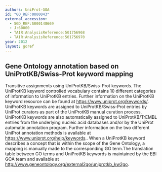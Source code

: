 ```yaml
---
authors: UniProt-GOA
id: "GO_REF:0000043"
external_accession: 
  - SGD_REF:S000148669
  - J:60000
  - TAIR:AnalysisReference:501756968
  - TAIR:AnalysisReference:501756970
year: 2012
layout: goref
---
```


## Gene Ontology annotation based on UniProtKB/Swiss-Prot keyword mapping

Transitive assignments using UniProtKB/Swiss-Prot keywords. The UniProtKB keyword controlled vocabulary contains 10 different categories of information to UniProtKB entries. Further information on the UniProtKB keyword resource can be found at https://www.uniprot.org/keywords/.
UniProtKB keywords are assigned to UniProtKB/Swiss-Prot entries by UniProt curators as part of the UniProtKB manual curation process. UniProtKB keywords are also automatically assigned to UniProtKB/TrEMBL entries from the underlying nucleic acid databases and/or by the UniProt automatic annotation program.
Further information on the two different UniProt annotation methods is available at https://www.uniprot.org/help/keywords..
When a UniProtKB keyword describes a concept that is within the scope of the Gene Ontology, a mapping is manually made to the corresponding GO term.The translation table between GO terms and UniProtKB keywords is maintained by the EBI GOA team and available at http://www.geneontology.org/external2go/uniprotkb_kw2go.
